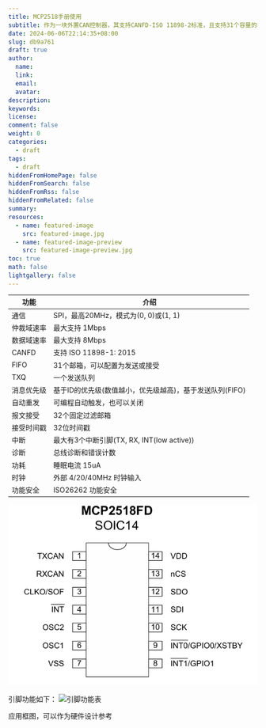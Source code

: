 ```yaml
---
title: MCP2518手册使用
subtitle: 作为一块外置CAN控制器，其支持CANFD-ISO 11898-2标准，且支持31个容量的FIFO。
date: 2024-06-06T22:14:35+08:00
slug: db9a761
draft: true
author:
  name: 
  link: 
  email: 
  avatar: 
description: 
keywords: 
license: 
comment: false
weight: 0
categories:
  - draft
tags:
  - draft
hiddenFromHomePage: false
hiddenFromSearch: false
hiddenFromRss: false
hiddenFromRelated: false
summary: 
resources:
  - name: featured-image
    src: featured-image.jpg
  - name: featured-image-preview
    src: featured-image-preview.jpg
toc: true
math: false
lightgallery: false
---
```


<!--more-->


| 功能       | 介绍                                                     |
| ---------- | -------------------------------------------------------- |
| 通信       | SPI，最高20MHz，模式为(0, 0)或(1, 1)                     |
| 仲裁域速率 | 最大支持 1Mbps                                           |
| 数据域速率 | 最大支持 8Mbps                                           |
| CANFD      | 支持 ISO 11898-1: 2015                                   |
| FIFO       | 31个邮箱，可以配置为发送或接受                           |
| TXQ        | 一个发送队列                                             |
| 消息优先级 | 基于ID的优先级(数值越小，优先级越高)，基于发送队列(FIFO) |
| 自动重发   | 可编程自动触发，也可以关闭                               |
| 报文接受   | 32个固定过滤邮箱                                         |
| 接受时间戳 | 32位时间戳                                               |
| 中断       | 最大有3个中断引脚(TX, RX, INT(low active))                              |
| 诊断       | 总线诊断和错误计数                                       |
| 功耗       | 睡眠电流 15uA                                            |
| 时钟       | 外部 4/20/40MHz 时钟输入                                 |
| 功能安全   | ISO26262 功能安全                                        |



![引脚图](images/yinjiaotu.png)

引脚功能如下：
![引脚功能表](yinjiao-function.png)

应用框图，可以作为硬件设计参考
